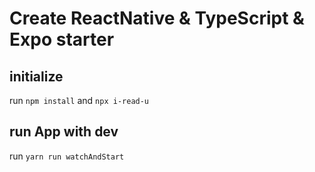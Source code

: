 # Create ReactNative & TypeScript & Expo starter

## initialize

run `npm install` and `npx i-read-u`

## run App with dev

run `yarn run watchAndStart`

